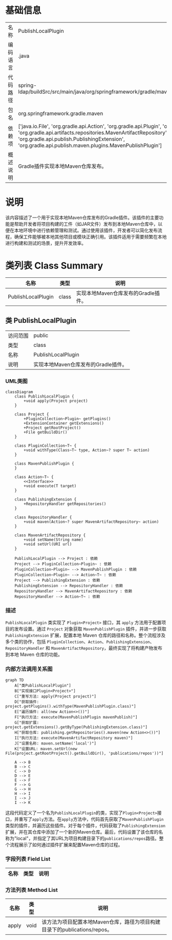 # 基础信息

|      |      |
|------|------|
| 名称 | PublishLocalPlugin |
| 编码语言 | .java |
| 代码路径 | spring-ldap/buildSrc/src/main/java/org/springframework/gradle/maven/PublishLocalPlugin.java |
| 包名 | org.springframework.gradle.maven |
| 依赖项 | ['java.io.File', 'org.gradle.api.Action', 'org.gradle.api.Plugin', 'org.gradle.api.Project', 'org.gradle.api.artifacts.repositories.MavenArtifactRepository', 'org.gradle.api.publish.PublishingExtension', 'org.gradle.api.publish.maven.plugins.MavenPublishPlugin'] |
| 概述说明 | Gradle插件实现本地Maven仓库发布。 |

# 说明

该内容描述了一个用于实现本地Maven仓库发布的Gradle插件。该插件的主要功能是帮助开发者将项目构建的工件（如JAR文件）发布到本地Maven仓库中，以便在本地环境中进行依赖管理和测试。通过使用该插件，开发者可以简化发布流程，确保工件能够被本地其他项目或模块正确引用。该插件适用于需要频繁在本地进行构建和测试的场景，提升开发效率。

# 类列表 Class Summary

| 名称   | 类型  | 说明 |
|-------|------|-------------|
| PublishLocalPlugin | class | 实现本地Maven仓库发布的Gradle插件。 |



## 类 PublishLocalPlugin

|      |      |
|------|------|
| 访问范围 | public |
| 类型 | class |
| 名称 | PublishLocalPlugin |
| 说明 | 实现本地Maven仓库发布的Gradle插件。 |


### UML类图

```mermaid
classDiagram
    class PublishLocalPlugin {
        +void apply(Project project)
    }

    class Project {
        +PluginCollection~Plugin~ getPlugins()
        +ExtensionContainer getExtensions()
        +Project getRootProject()
        +File getBuildDir()
    }

    class PluginCollection~T~ {
        +void withType(Class~T~ type, Action~? super T~ action)
    }

    class MavenPublishPlugin {
    }

    class Action~T~ {
        <<Interface>>
        +void execute(T target)
    }

    class PublishingExtension {
        +RepositoryHandler getRepositories()
    }

    class RepositoryHandler {
        +void maven(Action~? super MavenArtifactRepository~ action)
    }

    class MavenArtifactRepository {
        +void setName(String name)
        +void setUrl(URI url)
    }

    PublishLocalPlugin --> Project : 依赖
    Project --> PluginCollection~Plugin~ : 依赖
    PluginCollection~Plugin~ --> MavenPublishPlugin : 依赖
    PluginCollection~Plugin~ --> Action~T~ : 依赖
    Project --> PublishingExtension : 依赖
    PublishingExtension --> RepositoryHandler : 依赖
    RepositoryHandler --> MavenArtifactRepository : 依赖
    RepositoryHandler --> Action~T~ : 依赖
```

### 描述
`PublishLocalPlugin` 类实现了 `Plugin<Project>` 接口，其 `apply` 方法用于配置项目的发布设置。通过 `Project` 对象获取 `MavenPublishPlugin` 插件，并进一步获取 `PublishingExtension` 扩展，配置本地 Maven 仓库的路径和名称。整个流程涉及多个类的协作，包括 `PluginCollection`、`Action`、`PublishingExtension`、`RepositoryHandler` 和 `MavenArtifactRepository`，最终实现了将构建产物发布到本地 Maven 仓库的功能。


### 内部方法调用关系图

```mermaid
graph TD
    A["类PublishLocalPlugin"]
    B["实现接口Plugin<Project>"]
    C["重写方法: apply(Project project)"]
    D["获取插件: project.getPlugins().withType(MavenPublishPlugin.class)"]
    E["遍历插件: all(new Action<>())"]
    F["执行方法: execute(MavenPublishPlugin mavenPublish)"]
    G["获取扩展: project.getExtensions().getByType(PublishingExtension.class)"]
    H["获取仓库: publishing.getRepositories().maven(new Action<>())"]
    I["执行方法: execute(MavenArtifactRepository maven)"]
    J["设置名称: maven.setName('local')"]
    K["设置URL: maven.setUrl(new File(project.getRootProject().getBuildDir(), 'publications/repos'))"]

    A --> B
    B --> C
    C --> D
    D --> E
    E --> F
    F --> G
    G --> H
    H --> I
    I --> J
    I --> K
```

这段代码定义了一个名为`PublishLocalPlugin`的类，实现了`Plugin<Project>`接口，并重写了`apply`方法。在`apply`方法中，代码首先获取了`MavenPublishPlugin`类型的插件，并遍历这些插件。对于每个插件，代码获取了`PublishingExtension`扩展，并在其仓库中添加了一个新的Maven仓库。最后，代码设置了该仓库的名称为"local"，并指定了其URL为项目构建目录下的`publications/repos`路径。整个流程展示了如何通过插件扩展来配置Maven仓库的过程。

### 字段列表 Field List

| 名称  | 类型  | 说明 |
|-------|-------|------|

### 方法列表 Method List

| 名称  | 类型  | 说明 |
|-------|-------|------|
| apply | void | 该方法为项目配置本地Maven仓库，路径为项目构建目录下的publications/repos。 |




